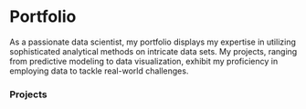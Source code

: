 # Portfolio 
As a passionate data scientist, my portfolio displays my expertise in utilizing sophisticated analytical methods on intricate data sets. My projects, ranging from predictive modeling to data visualization, exhibit my proficiency in employing data to tackle real-world challenges.

### Projects
